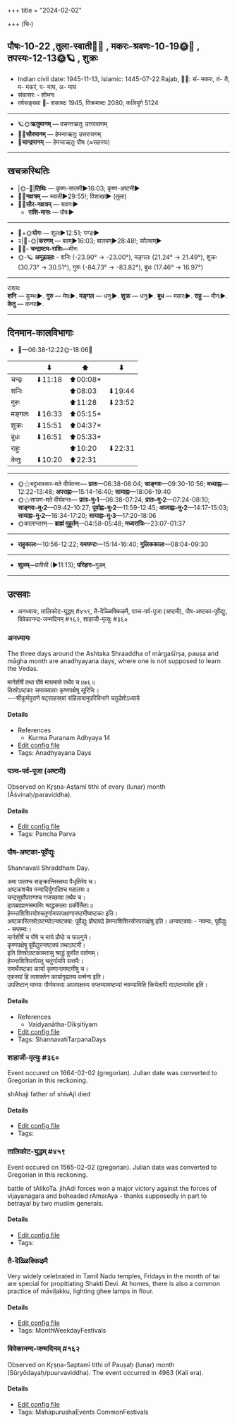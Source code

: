 +++
title = "2024-02-02"

+++
(चि॰)
## पौषः-10-22  ,तुला-स्वाती🌛🌌  ,  मकरः-श्रवणः-10-19🌞🌌  ,  तपस्यः-12-13🌞🪐  , शुक्रः
- Indian civil date: 1945-11-13, Islamic: 1445-07-22 Rajab, 🌌🌞: सं- मकरः, तं- तै, म- मकरं, प- माघ, अ- माघ
- संवत्सरः - शोभनः
- वर्षसङ्ख्या 🌛- शकाब्दः 1945, विक्रमाब्दः 2080, कलियुगे 5124
___________________
- 🪐🌞**ऋतुमानम्** — वसन्तऋतुः उत्तरायणम्
- 🌌🌞**सौरमानम्** — हेमन्तऋतुः उत्तरायणम्
- 🌛**चान्द्रमानम्** — हेमन्तऋतुः पौषः (≈सहस्यः)
___________________


## खचक्रस्थितिः
- |🌞-🌛|**तिथिः** — कृष्ण-सप्तमी►16:03; कृष्ण-अष्टमी►  
- 🌌🌛**नक्षत्रम्** — स्वाती►29:55!; विशाखा► (तुला)  
- 🌌🌞**सौर-नक्षत्रम्** — श्रवणः►  
  - **राशि-मासः** — पौषः► 
___________________
- 🌛+🌞**योगः** — शूलः►12:51; गण्डः►  
- २|🌛-🌞|**करणम्** — बवम्►16:03; बालवम्►28:48!; कौलवम्►  
- 🌌🌛- **चन्द्राष्टम-राशिः**—मीनः  
- 🌞-🪐 **अमूढग्रहाः** - शनिः (-23.90° → -23.00°), मङ्गलः (21.24° → 21.49°), शुक्रः (30.73° → 30.51°), गुरुः (-84.73° → -83.82°), बुधः (17.46° → 16.97°)
___________________
राशयः  
**शनि** — कुम्भः►. **गुरु** — मेषः►. **मङ्गल** — धनुः►. **शुक्र** — धनुः►. **बुध** — मकरः►. **राहु** — मीनः►. **केतु** — कन्या►. 
___________________


## दिनमान-कालविभागाः
- 🌅—06:38-12:22🌞-18:06🌇  

|      |⬇     |⬆     |⬇     |
|------|-----|-----|------|
|चन्द्रः|⬇11:18 |⬆00:08*|     |
|शनिः   |     |⬆08:03 |⬇19:44 |
|गुरुः  |     |⬆11:28 |⬇23:52 |
|मङ्गलः |⬇16:33 |⬆05:15*|     |
|शुक्रः |⬇15:51 |⬆04:37*|     |
|बुधः   |⬇16:51 |⬆05:33*|     |
|राहुः  |     |⬆10:20 |⬇22:31 |
|केतुः  |⬇10:20 |⬆22:31 |     |
___________________
- 🌞⚝भट्टभास्कर-मते वीर्यवन्तः— **प्रातः**—06:38-08:04; **साङ्गवः**—09:30-10:56; **मध्याह्नः**—12:22-13:48; **अपराह्णः**—15:14-16:40; **सायाह्नः**—18:06-19:40  
- 🌞⚝सायण-मते वीर्यवन्तः— **प्रातः-मु॰1**—06:38-07:24; **प्रातः-मु॰2**—07:24-08:10; **साङ्गवः-मु॰2**—09:42-10:27; **पूर्वाह्णः-मु॰2**—11:59-12:45; **अपराह्णः-मु॰2**—14:17-15:03; **सायाह्नः-मु॰2**—16:34-17:20; **सायाह्नः-मु॰3**—17:20-18:06  
- 🌞कालान्तरम्— **ब्राह्मं मुहूर्तम्**—04:58-05:48; **मध्यरात्रिः**—23:07-01:37  
___________________
- **राहुकालः**—10:56-12:22; **यमघण्टः**—15:14-16:40; **गुलिककालः**—08:04-09:30  
___________________
- **शूलम्**—प्रतीची (►11:13); **परिहारः**–गुडम्  
___________________

## उत्सवाः
- अनध्यायः, तालिकोट-युद्धम् #४५९, तै-वॆळ्ळिक्किऴमै, पञ्च-पर्व-पूजा (अष्टमी), पौष-अष्टका-पूर्वेद्युः, विवेकानन्द-जन्मदिनम् #१६२, शाहाजी-मृत्युः #३६०
### अनध्यायः



The three days around the Ashtaka Shraaddha of  mārgaśīrṣa, pauṣa and māgha month are anadhyayana days, where one is not supposed to learn the Vedas.

मार्गशीर्षे तथा पौषे माघमासे तथैव च॥७६॥  
तिस्रोऽष्टकाः समाख्याताः कृष्णपक्षेषु सूरिभिः।  
---श्रीकूर्मपुराणे षट्‌साहस्र्यां संहितायामुपरिविभागे चतुर्दशोऽध्याये



#### Details
- References
  - Kurma Puranam Adhyaya 14
- [Edit config file](https://github.com/jyotisham/adyatithi/blob/master/time_focus/adhyayana/relative_event/pauSa-aSTakA-zrAddham/offset__-1/anadhyAyaH~pauSa-aSTakA~1.toml)
- Tags: Anadhyayana Days


### पञ्च-पर्व-पूजा (अष्टमी)

Observed on Kr̥ṣṇa-Aṣṭamī tithi of every (lunar) month (Āśvinaḥ/paraviddha). 



#### Details
- [Edit config file](https://github.com/jyotisham/adyatithi/blob/master/devatA/devIparva/lunar_month/tithi/00/23/pancha-parva-3.toml)
- Tags: Pancha Parva


### पौष-अष्टका-पूर्वेद्युः



Shannavati Shraddham Day.

अमा पातश्च सङ्क्रान्तिस्तथा वैधृतिरेव च।  
अष्टकाश्चैव मन्वादिर्युगादिश्च महालयः॥  
चन्द्रसूर्योपरागश्च गजच्छाया तथैव च।  
द्रव्यब्राह्मणसम्पत्तिः श्राद्धकालाः प्रकीर्तिताः॥  
हेमन्तशिशिरयोश्चतुर्णामपरपक्षाणामष्टमीष्वष्टकाः इति।  
अष्टकास्तिस्रोऽष्टम्योऽन्वष्टक्या: पूर्वेद्युः प्रौष्ठपदे हेमन्तशिशिरयोरपरपक्षेषु इति। अन्वष्टक्याः - नवम्यः, पूर्वेद्युः - सप्तम्यः।  
मार्गशीर्षे च पौषे च माघे प्रौष्ठे च फाल्गुने।  
कृष्णपक्षेषु पूर्वेद्युरन्वष्टक्यं तथाऽष्टमी।  
इति तिस्रोऽष्टकास्तासु श्राद्धं कुर्वीत पार्वणम्।  
हेमन्तशिशिरवोस्तु चतुर्णामपि सत्तमैः।  
समर्थैरष्टका कार्या कृष्णानामष्टमीषु च।   
एकस्यां हि त्वशक्तेन कार्यागृह्यस्य वर्त्मना इति।  
उपरिष्टान् माघ्याः पौर्णमास्या अपरपक्षस्य सप्तम्यामष्टम्यां नवम्यामिति  क्रियेतापि वाऽष्टम्यामेव इति।



#### Details
- References
  - Vaidyanātha-Dīkṣitīyam
- [Edit config file](https://github.com/jyotisham/adyatithi/blob/master/devatA/pitR/relative_event/pauSa-aSTakA-zrAddham/offset__-1/pauSa-aSTakA-pUrvEdyuH.toml)
- Tags: ShannavatiTarpanaDays


### शाहाजी-मृत्युः #३६०

Event occured on 1664-02-02 (gregorian). Julian date was converted to Gregorian in this reckoning. 

shAhaji father of shivAjI died

#### Details
- [Edit config file](https://github.com/jyotisham/adyatithi/blob/master/mahApuruSha/xatra-later/julian/day/01/23/shAhAjI-mRtyuH.toml)
- Tags: 


### तालिकोट-युद्धम् #४५९

Event occured on 1565-02-02 (gregorian). Julian date was converted to Gregorian in this reckoning. 

battle of tAlikoTa. jihAdi forces won a major victory against the forces of vijayanagara and beheaded rAmarAya - thanks supposedly in part to betrayal by two muslim generals.

#### Details
- [Edit config file](https://github.com/jyotisham/adyatithi/blob/master/mahApuruSha/xatra-later/julian/day/01/23/tAlikoTa-yuddham.toml)
- Tags: 


### तै-वॆळ्ळिक्किऴमै



Very widely celebrated in Tamil Nadu temples, Fridays in the month of tai are special for propitiating Shakti Devi. At homes, there is also a common practice of māviḷakku, lighting ghee lamps in flour.

#### Details
- [Edit config file](https://github.com/jyotisham/adyatithi/blob/master/tamil/description_only/tai~veLLikkizhamai.toml)
- Tags: MonthWeekdayFestivals


### विवेकानन्द-जन्मदिनम् #१६२

Observed on Kr̥ṣṇa-Saptamī tithi of Pauṣaḥ (lunar) month (Sūryōdayaḥ/puurvaviddha). The event occurred in 4963 (Kali era).  




#### Details
- [Edit config file](https://github.com/jyotisham/adyatithi/blob/master/mahApuruSha/smArta-misc/lunar_month/tithi/10/22/vivEkAnanda~janmadinam.toml)
- Tags: MahapurushaEvents CommonFestivals


